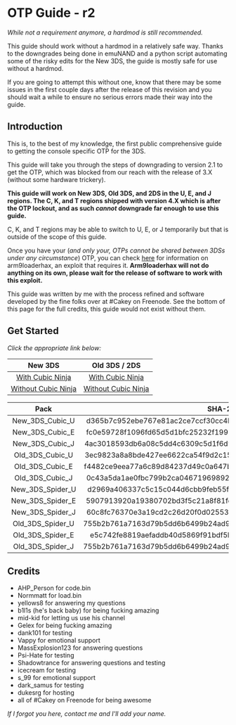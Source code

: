 # OTP Guide - r2

*While not a requirement anymore, a hardmod is still recommended.*

This guide should work without a hardmod in a relatively safe way. Thanks to the downgrades being done in emuNAND and a python script automating some of the risky edits for the New 3DS, the guide is mostly safe for use without a hardmod.

If you are going to attempt this without one, know that there may be some issues in the first couple days after the release of this revision and you should wait a while to ensure no serious errors made their way into the guide.

## Introduction

This is, to the best of my knowledge, the first public comprehensive guide to getting the console specific OTP for the 3DS.

This guide will take you through the steps of downgrading to version 2.1 to get the OTP, which was blocked from our reach with the release of 3.X (without some hardware trickery).

**This guide will work on New 3DS, Old 3DS, and 2DS in the U, E, and J regions. The C, K, and T regions shipped with version 4.X which is after the OTP lockout, and as such *cannot* downgrade far enough to use this guide.**

C, K, and T regions may be able to switch to U, E, or J temporarily but that is outside of the scope of this guide.

Once you have your (*and only your, OTPs cannot be shared between 3DSs under any circumstance*) OTP, you can check [here](https://github.com/delebile/arm9loaderhax) for information on arm9loaderhax, an exploit that requires it. **Arm9loaderhax will not do anything on its own, please wait for the release of software to work with this exploit.**

This guide was written by me with the process refined and software developed by the fine folks over at #Cakey on Freenode. See the bottom of this page for the full credits, this guide would not exist without them.

## Get Started

*Click the appropriate link below:*

New 3DS | Old 3DS / 2DS
:---: | :---:
[With Cubic Ninja](https://github.com/Plailect/OTP/blob/master/New_3DS_Cubic.md) | [With Cubic Ninja](https://github.com/Plailect/OTP/blob/master/Old_3DS_Cubic.md)
[Without Cubic Ninja](https://github.com/Plailect/OTP/blob/master/New_3DS_Spider.md) | [Without Cubic Ninja](https://github.com/Plailect/OTP/blob/master/Old_3DS_Spider.md)

Pack | SHA-256
:---: | :---:
New_3DS_Cubic_U | d365b7c952ebe767e81ac2ce7ccf30cc4b0442c28b0871b8a03657f7deb3af13
New_3DS_Cubic_E | fc0e59728f1096fd65d5d1bfc25232f1993154c4916e8a9a26232e30a1718812
New_3DS_Cubic_J | 4ac3018593db6a08c5dd4c6309c5d1f6d95a7fe64d4f447e8956980543691577
Old_3DS_Cubic_U | 3ec9823a8a8bde427ee6622ca54f9d2c15abc7975eb45925ade3b7ca74d9504b
Old_3DS_Cubic_E | f4482ce9eea77a6c89d84237d49c0a647b12961e07d4d77f037a87bbb9121612
Old_3DS_Cubic_J | 0c43a5da1ae0fbc799b2ca0467196989251b7d9f489236efb5802b7fead72c07
New_3DS_Spider_U | d2969a406337c5c15c044d6cbb9feb55fa54b169a282f6b331b4afcf1052a298
New_3DS_Spider_E | 5907913920a19380702bd3f5c21a8f81fe4906ae4186a3268cb865e7fcb835ec
New_3DS_Spider_J | 60c8fc76370e3a19cd2c26d20f0d02553c57635bd748c4f2b51fdf79d43d3644
Old_3DS_Spider_U | 755b2b761a7163d79b5dd6b6499b24ad9137d447a6c8719dacd68799a24bfa68
Old_3DS_Spider_E | e5c742fe8819aefaddb40d5869f91bdf5ba7c4b4e1dc09a2a0f1a1982aaafe78
Old_3DS_Spider_J | 755b2b761a7163d79b5dd6b6499b24ad9137d447a6c8719dacd68799a24bfa68


## Credits

+ AHP_Person for code.bin
+ Normmatt for load.bin
+ yellows8 for answering my questions
+ b1l1s (he's back baby) for being fucking amazing
+ mid-kid for letting us use his channel
+ Gelex for being fucking amazing
+ dank101 for testing
+ Vappy for emotional support
+ MassExplosion123 for answering questions
+ Psi-Hate for testing
+ Shadowtrance for answering questions and testing
+ icecream for testing
+ s_99 for emotional support
+ dark_samus for testing
+ dukesrg for hosting
+ all of #Cakey on Freenode for being awesome

*If I forgot you here, contact me and I'll add your name.*
